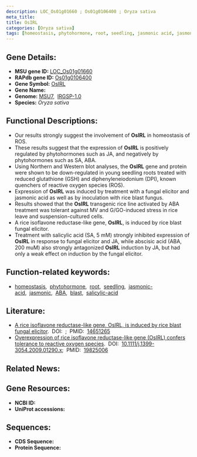 ```yaml
---
description: LOC_Os01g01660 ; Os01g0106400 ; Oryza sativa
meta_title:
title: OsIRL
categories: [Oryza sativa]
tags: [homeostasis, phytohormone, root, seedling, jasmonic acid, jasmonic,  ABA , blast, salicylic acid]
---
```


## Gene Details:
- **MSU gene ID:** [LOC_Os01g01660](http://rice.uga.edu/cgi-bin/ORF_infopage.cgi?orf=LOC_Os01g01660)  
- **RAPdb gene ID:** [Os01g0106400](https://rapdb.dna.affrc.go.jp/locus/?name=Os01g0106400)  
- **Gene Symbol:** <u>OsIRL</u>
- **Gene Name:**
- **Genome:**  [MSU7](http://rice.uga.edu/),&nbsp;&nbsp;[IRGSP-1.0](https://rapdb.dna.affrc.go.jp/download/irgsp1.html)
- **Species:** *Oryza sativa*

## Functional Descriptions:
   - Our results strongly suggest the involvement of **OsIRL** in homeostasis of ROS.
   - These results suggest that the expression of **OsIRL** is positively regulated by phytohormones such as JA, and negatively by phytohormones such as SA, ABA.
   - Using Northern and Western blot analyses, the **OsIRL** gene and protein were shown to be down-regulated in young seedling roots treated with reduced glutathione (GSH) and diphenyleneiodonium (DPI), known quenchers of reactive oxygen species (ROS).
   - Expression of **OsIRL** was induced by treatment with a fungal elicitor and jasmonic acid as well as by inoculation with rice blast fungus.
   - Results showed that the **OsIRL** transgenic rice line activated by ABA treatment was tolerant against MV and G/GO-induced stress in rice leave and suspension-cultured cells.
   - A rice isoflavone reductase-like gene, **OsIRL**, is induced by rice blast fungal elicitor.
   - Treatment with salicylic acid (SA, 5 mM) strongly inhibited expression of **OsIRL** in response to fungal elicitor and JA, while abscisic acid (ABA, 200 muM) also strongly antagonized **OsIRL** induction by JA, but had only a weak effect on induction by the fungal elicitor.

## Function-related keywords:
   - [homeostasis](/tags/homeostasis/),&nbsp;&nbsp;[phytohormone](/tags/phytohormone/),&nbsp;&nbsp;[root](/tags/root/),&nbsp;&nbsp;[seedling](/tags/seedling/),&nbsp;&nbsp;[jasmonic-acid](/tags/jasmonic-acid/),&nbsp;&nbsp;[jasmonic](/tags/jasmonic/),&nbsp;&nbsp;[ABA](/tags/ABA/),&nbsp;&nbsp;[blast](/tags/blast/),&nbsp;&nbsp;[salicylic-acid](/tags/salicylic-acid/)

## Literature:
   - [A rice isoflavone reductase-like gene, OsIRL, is induced by rice blast fungal elicitor](https://www.doi.org/).&nbsp;&nbsp;DOI:&nbsp;&nbsp;[](https://www.doi.org/);&nbsp;&nbsp;PMID:&nbsp;&nbsp;[14651265](https://pubmed.ncbi.nlm.nih.gov/14651265/)
   - [Overexpression of rice isoflavone reductase-like gene (OsIRL) confers tolerance to reactive oxygen species](https://www.doi.org/10.1111/j.1399-3054.2009.01290.x).&nbsp;&nbsp;DOI:&nbsp;&nbsp;[10.1111/j.1399-3054.2009.01290.x](https://www.doi.org/10.1111/j.1399-3054.2009.01290.x);&nbsp;&nbsp;PMID:&nbsp;&nbsp;[19825006](https://pubmed.ncbi.nlm.nih.gov/19825006/)

## Related News:

## Gene Resources:
- **NCBI ID:**  []()
- **UniProt accessions:** [](https://www.uniprot.org/uniprotkb//entry)

## Sequences:
- **CDS Sequence:**
- **Protein Sequence:**

